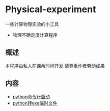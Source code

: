 # Physical-experiment
一些计算物理实验的小工具
- 物理不确定度计算程序

## 概述
本程序由私人在课余时间开发 请尊重作者劳动成果

## 内容
- [python命令行启动](./uncertainty_cli.py)
- [python转exe临时文件](uncertainty.spec)

